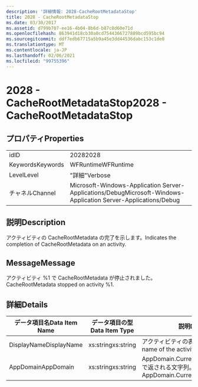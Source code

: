 ```yaml
---
description: '詳細情報: 2028-CacheRootMetadataStop'
title: 2028 - CacheRootMetadataStop
ms.date: 03/30/2017
ms.assetid: d799b707-ee16-4b04-8b6d-b87c0d60e71d
ms.openlocfilehash: 863941d18cb30a0cd7544366727889bcd595bc94
ms.sourcegitcommit: ddf7edb67715a5b9a45e3dd44536dabc153c1de0
ms.translationtype: MT
ms.contentlocale: ja-JP
ms.lasthandoff: 02/06/2021
ms.locfileid: "99755396"
---
```

# <a name="2028---cacherootmetadatastop"></a><span data-ttu-id="b32cb-103">2028 - CacheRootMetadataStop</span><span class="sxs-lookup"><span data-stu-id="b32cb-103">2028 - CacheRootMetadataStop</span></span>

## <a name="properties"></a><span data-ttu-id="b32cb-104">プロパティ</span><span class="sxs-lookup"><span data-stu-id="b32cb-104">Properties</span></span>  
  
|||  
|-|-|  
|<span data-ttu-id="b32cb-105">id</span><span class="sxs-lookup"><span data-stu-id="b32cb-105">ID</span></span>|<span data-ttu-id="b32cb-106">2028</span><span class="sxs-lookup"><span data-stu-id="b32cb-106">2028</span></span>|  
|<span data-ttu-id="b32cb-107">Keywords</span><span class="sxs-lookup"><span data-stu-id="b32cb-107">Keywords</span></span>|<span data-ttu-id="b32cb-108">WFRuntime</span><span class="sxs-lookup"><span data-stu-id="b32cb-108">WFRuntime</span></span>|  
|<span data-ttu-id="b32cb-109">Level</span><span class="sxs-lookup"><span data-stu-id="b32cb-109">Level</span></span>|<span data-ttu-id="b32cb-110">"詳細"</span><span class="sxs-lookup"><span data-stu-id="b32cb-110">Verbose</span></span>|  
|<span data-ttu-id="b32cb-111">チャネル</span><span class="sxs-lookup"><span data-stu-id="b32cb-111">Channel</span></span>|<span data-ttu-id="b32cb-112">Microsoft-Windows-Application Server-Applications/Debug</span><span class="sxs-lookup"><span data-stu-id="b32cb-112">Microsoft-Windows-Application Server-Applications/Debug</span></span>|  
  
## <a name="description"></a><span data-ttu-id="b32cb-113">説明</span><span class="sxs-lookup"><span data-stu-id="b32cb-113">Description</span></span>  

 <span data-ttu-id="b32cb-114">アクティビティの CacheRootMetadata の完了を示します。</span><span class="sxs-lookup"><span data-stu-id="b32cb-114">Indicates the completion of CacheRootMetadata on an activity.</span></span>  
  
## <a name="message"></a><span data-ttu-id="b32cb-115">Message</span><span class="sxs-lookup"><span data-stu-id="b32cb-115">Message</span></span>  

 <span data-ttu-id="b32cb-116">アクティビティ %1 で CacheRootMetadata が停止されました。</span><span class="sxs-lookup"><span data-stu-id="b32cb-116">CacheRootMetadata stopped on activity %1.</span></span>  
  
## <a name="details"></a><span data-ttu-id="b32cb-117">詳細</span><span class="sxs-lookup"><span data-stu-id="b32cb-117">Details</span></span>  
  
|<span data-ttu-id="b32cb-118">データ項目名</span><span class="sxs-lookup"><span data-stu-id="b32cb-118">Data Item Name</span></span>|<span data-ttu-id="b32cb-119">データ項目の型</span><span class="sxs-lookup"><span data-stu-id="b32cb-119">Data Item Type</span></span>|<span data-ttu-id="b32cb-120">説明</span><span class="sxs-lookup"><span data-stu-id="b32cb-120">Description</span></span>|  
|--------------------|--------------------|-----------------|  
|<span data-ttu-id="b32cb-121">DisplayName</span><span class="sxs-lookup"><span data-stu-id="b32cb-121">DisplayName</span></span>|<span data-ttu-id="b32cb-122">xs:string</span><span class="sxs-lookup"><span data-stu-id="b32cb-122">xs:string</span></span>|<span data-ttu-id="b32cb-123">アクティビティの表示名。</span><span class="sxs-lookup"><span data-stu-id="b32cb-123">The display name of the activity.</span></span>|  
|<span data-ttu-id="b32cb-124">AppDomain</span><span class="sxs-lookup"><span data-stu-id="b32cb-124">AppDomain</span></span>|<span data-ttu-id="b32cb-125">xs:string</span><span class="sxs-lookup"><span data-stu-id="b32cb-125">xs:string</span></span>|<span data-ttu-id="b32cb-126">AppDomain.CurrentDomain.FriendlyName で返される文字列。</span><span class="sxs-lookup"><span data-stu-id="b32cb-126">The string returned by AppDomain.CurrentDomain.FriendlyName.</span></span>|
